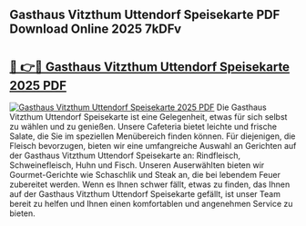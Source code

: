 ## Gasthaus Vitzthum Uttendorf Speisekarte PDF Download Online 2025 7kDFv

# <h2><a href="http://gc6jemj.nevu.top/?p=Gasthaus+Vitzthum+Uttendorf+Speisekarte">🔗 👉🔴 Gasthaus Vitzthum Uttendorf Speisekarte 2025 PDF</a></h2>

[![Gasthaus Vitzthum Uttendorf Speisekarte 2025 PDF](https://i.imgur.com/dBaPXMq.png)](http://gc6jemj.nevu.top/?p=Gasthaus+Vitzthum+Uttendorf+Speisekarte)
Die Gasthaus Vitzthum Uttendorf Speisekarte ist eine Gelegenheit, etwas für sich selbst zu wählen und zu genießen. Unsere Cafeteria bietet leichte und frische Salate, die Sie im speziellen Menübereich finden können. Für diejenigen, die Fleisch bevorzugen, bieten wir eine umfangreiche Auswahl an Gerichten auf der Gasthaus Vitzthum Uttendorf Speisekarte an: Rindfleisch, Schweinefleisch, Huhn und Fisch. Unseren Auserwählten bieten wir Gourmet-Gerichte wie Schaschlik und Steak an, die bei lebendem Feuer zubereitet werden. Wenn es Ihnen schwer fällt, etwas zu finden, das Ihnen auf der Gasthaus Vitzthum Uttendorf Speisekarte gefällt, ist unser Team bereit zu helfen und Ihnen einen komfortablen und angenehmen Service zu bieten.

